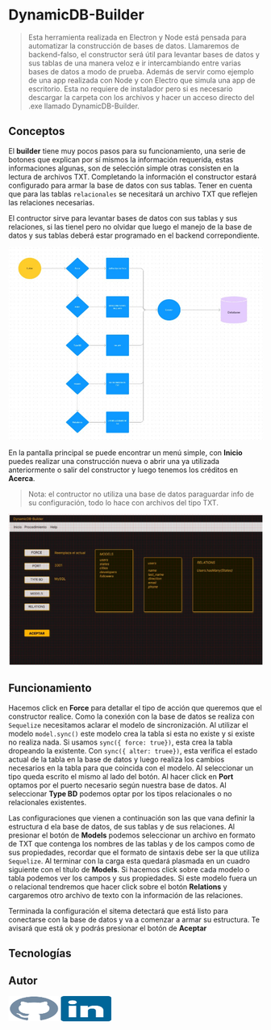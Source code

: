 # DynamicDB-Builder

>Esta herramienta realizada en Electron y Node está pensada para automatizar la construcción de bases de datos. Llamaremos de backend-falso, el constructor será útil para levantar bases de datos y sus tablas de una manera veloz e ir intercambiando entre varias bases de datos a modo de prueba.
>Además de servir como ejemplo de una app realizada con Node y con Electro que simula una app de escritorio. Esta no requiere de instalador pero si es necesario descargar la carpeta con los archivos y hacer un acceso directo del .exe llamado DynamicDB-Builder. 

## Conceptos

El **builder** tiene muy pocos pasos para su funcionamiento, una serie de botones que explican por sí mismos la información requerida, estas informaciones algunas, son de selección simple otras consisten en la lectura de archivos TXT. Completando la información el constructor estará configurado para armar la base de datos con sus tablas.
Tener en cuenta que para las tablas `relacionales` se necesitará un archivo TXT que reflejen las relaciones necesarias.

El contructor sirve para levantar bases de datos con sus tablas y sus relaciones, si las tienel pero no olvidar que luego el manejo de la base de datos y sus tablas deberá estar programado en el backend correpondiente.

![Flujo](./src/images/flow.jpg)

En la pantalla principal se puede encontrar un menú simple, con **Inicio** puedes realizar una construcción nueva o abrir una ya utilizada anteriormente o salir del constructor y luego tenemos los créditos en **Acerca**.

>Nota: el contructor no utiliza una base de datos paraguardar info de su configuración, todo lo hace con archivos del tipo TXT.

![Pantalla principal](./src/images/Pantalla_principal.jpg)

## Funcionamiento

Hacemos click en **Force** para detallar el tipo de acción que queremos que el constructor realice. Como la conexión con la base de datos se realiza con `Sequelize` necesitamos aclarar el modelo de sincronización. Al utilizar el modelo `model.sync()` este modelo crea la tabla si esta no existe y si existe no realiza nada. Si usamos `sync({ force: true})`, esta crea la tabla dropeando la existente. Con `sync({ alter: truee})`, esta verifica el estado actual de la tabla en la base de datos y luego realiza los cambios necesarios en la tabla para que coincida con el modelo.
Al seleccionar un tipo queda escrito el mismo al lado del botón.
Al hacer click en **Port** optamos por el puerto necesario según nuestra base de datos.
Al seleccionar **Type BD** podemos optar por los tipos relacionales o no relacionales existentes.

Las configuraciones que vienen a continuación son las que vana definir la estructura d ela base de datos, de sus tablas y de sus relaciones. Al presionar el botón de **Models** podemos seleccionar un archivo en formato de TXT que contenga los nombres de las tablas y de los campos como de sus propiedades, recordar que el formato de sintaxis debe ser la que utiliza `Sequelize`. Al terminar con la carga esta quedará plasmada en un cuadro siguiente con el título de **Models**.  Si hacemos click sobre cada modelo o tabla podemos ver los campos y sus propiedades. Si este modelo fuera un o relacional tendremos que hacer click sobre el botón **Relations** y cargaremos otro archivo de texto con la información de las relaciones.

Terminada la configuración el sitema detectará que está listo para conectarse con la base de datos y va a comenzar a armar su estructura. Te avisará que está ok y podrás presionar el botón de **Aceptar**

## Tecnologías


## Autor

<a href="https://github.com/Luis1940-bot"><img src="./src/images/github.svg" alt="LinkedIn" width="100" height="50"></a>
<a href="https://www.linkedin.com/in/luisergimenez/"><img src="./src/images/linkedin.svg" alt="LinkedIn" width="100" height="50"></a>




